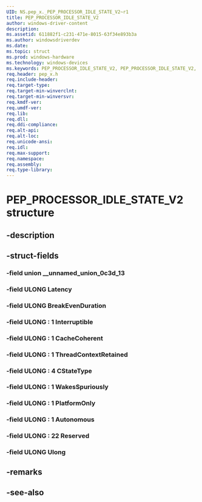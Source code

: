 ```yaml
---
UID: NS.pep_x._PEP_PROCESSOR_IDLE_STATE_V2~r1
title: PEP_PROCESSOR_IDLE_STATE_V2
author: windows-driver-content
description: 
ms.assetid: 611882f1-c231-471e-8015-63f34e893b3a
ms.author: windowsdriverdev
ms.date: 
ms.topic: struct
ms.prod: windows-hardware
ms.technology: windows-devices
ms.keywords: PEP_PROCESSOR_IDLE_STATE_V2, PEP_PROCESSOR_IDLE_STATE_V2, *PPEP_PROCESSOR_IDLE_STATE_V2
req.header: pep_x.h
req.include-header:
req.target-type:
req.target-min-winverclnt:
req.target-min-winversvr:
req.kmdf-ver:
req.umdf-ver:
req.lib:
req.dll:
req.ddi-compliance:
req.alt-api:
req.alt-loc:
req.unicode-ansi:
req.idl:
req.max-support:
req.namespace:
req.assembly:
req.type-library:
---
```


# PEP_PROCESSOR_IDLE_STATE_V2 structure

## -description



## -struct-fields

### -field union __unnamed_union_0c3d_13			
 	
### -field ULONG Latency			
 	
### -field ULONG BreakEvenDuration			
 	
### -field ULONG  : 1 Interruptible			
 	
### -field ULONG  : 1 CacheCoherent			
 	
### -field ULONG  : 1 ThreadContextRetained			
 	
### -field ULONG  : 4 CStateType			
 	
### -field ULONG  : 1 WakesSpuriously			
 	
### -field ULONG  : 1 PlatformOnly			
 	
### -field ULONG  : 1 Autonomous			
 	
### -field ULONG  : 22 Reserved			
 	
### -field ULONG Ulong			
 	
## -remarks

## -see-also